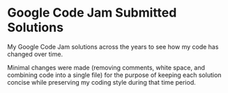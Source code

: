 # Google Code Jam Submitted Solutions

My Google Code Jam solutions across the years to see how my code has changed over time.

Minimal changes were made (removing comments, white space, and combining code into a single file) for the purpose of keeping each solution concise while preserving my coding style during that time period.
